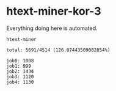 # htext-miner-kor-3

Everything doing here is automated.

```
htext-miner

total: 5691/4514 (126.07443509082854%)

job0: 1008
job1: 999
job2: 1434
job3: 1120
job4: 1130
```